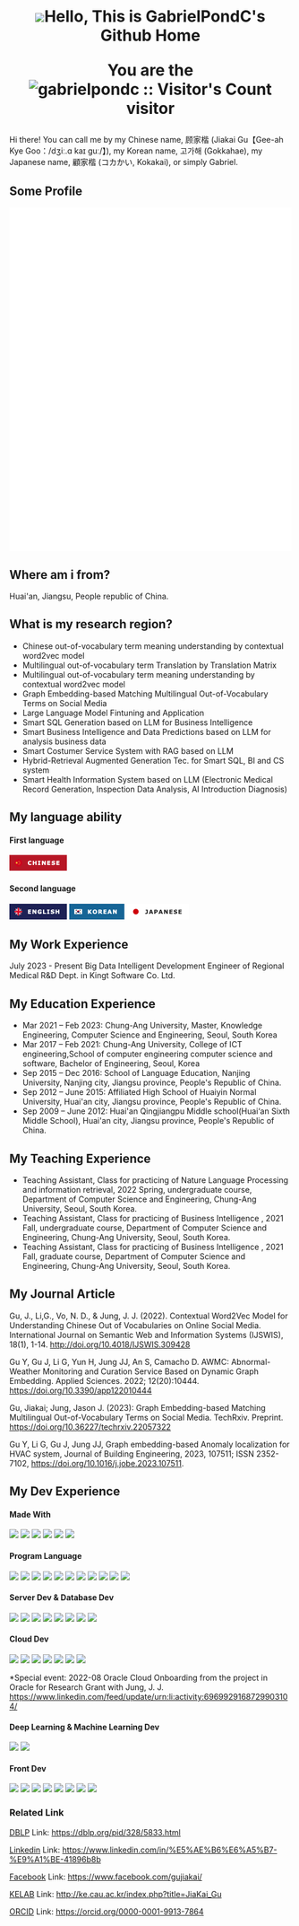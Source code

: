 <h1 align= "center"><img src="https://github.githubassets.com/images/mona-loading-default.gif" width="60"><b>Hello, This is GabrielPondC's Github Home</b><p align="center">You are the <img src="https://profile-counter.deno.dev/gabrielpondc/count.svg" alt="gabrielpondc :: Visitor's Count"width="auto" /> visitor</p>  </h1>

Hi there! You can call me by my Chinese name, 顾家楷 (Jiakai Gu【Gee-ah Kye Goo：/dʒiː.ɑ kaɪ ɡuː/】), my Korean name, 고가해 (Gokkahae), my Japanese name, 顧家楷 (コカかい, Kokakai), or simply Gabriel.

## Some Profile

<img align="center" src="/github-metrics.svg" alt="Metrics" width="auto" />

## Where am i from?

Huai'an, Jiangsu, People republic of China.

## What is my research region?

* Chinese out-of-vocabulary term meaning understanding by contextual word2vec model
* Multilingual out-of-vocabulary term Translation by Translation Matrix
* Multilingual out-of-vocabulary term meaning understanding by contextual word2vec model
* Graph Embedding-based Matching Multilingual Out-of-Vocabulary Terms on Social Media
* Large Language Model Fintuning and Application
* Smart SQL Generation based on LLM for Business Intelligence
* Smart Business Intelligence and Data Predictions based on LLM for analysis business data
* Smart Costumer Service System with RAG based on LLM
* Hybrid-Retrieval Augmented Generation Tec. for Smart SQL, BI and CS system
* Smart Health Information System based on LLM (Electronic Medical Record Generation, Inspection Data Analysis, AI Introduction Diagnosis)
## My language ability
#### First language
![image](https://github.com/gabrielpondc/gabrielpondc/blob/main/1.png)

#### Second language

![image](https://github.com/gabrielpondc/gabrielpondc/blob/main/English-272f68.png)
![image](https://github.com/gabrielpondc/gabrielpondc/blob/main/Korean-1679A7.png)
![image](https://github.com/gabrielpondc/gabrielpondc/blob/main/Japanese-FFFFFF.png)

## My Work Experience
July 2023 - Present Big Data Intelligent Development Engineer of Regional Medical R&D Dept. in Kingt Software Co. Ltd.
## My Education Experience

* Mar 2021 – Feb 2023: Chung-Ang University, Master, Knowledge Engineering, Computer Science and Engineering, Seoul, South Korea
* Mar 2017 – Feb 2021: Chung-Ang University, College of ICT engineering,School of computer engineering computer science and software, Bachelor of Engineering, Seoul, Korea
* Sep 2015 – Dec 2016: School of Language Education, Nanjing University, Nanjing city, Jiangsu province, People's Republic of China.
* Sep 2012 – June 2015: Affiliated High School of Huaiyin Normal University, Huai'an city, Jiangsu province, People's Republic of China.
* Sep 2009 – June 2012: Huai'an Qingjiangpu Middle school(Huai‘an Sixth Middle School), Huai'an city, Jiangsu province, People's Republic of China.

## My Teaching Experience

* Teaching Assistant, Class for practicing of Nature Language Processing and information retrieval, 2022 Spring, undergraduate course, Department of Computer Science and Engineering, Chung-Ang University, Seoul, South Korea.
* Teaching Assistant, Class for practicing of Business Intelligence , 2021 Fall, undergraduate course, Department of Computer Science and Engineering, Chung-Ang University, Seoul, South Korea.
* Teaching Assistant, Class for practicing of Business Intelligence , 2021 Fall, graduate course, Department of Computer Science and Engineering, Chung-Ang University, Seoul, South Korea.

## My Journal Article 
Gu, J., Li,G., Vo, N. D., & Jung, J. J. (2022). Contextual Word2Vec Model for Understanding Chinese Out of Vocabularies on Online Social Media. International Journal on Semantic Web and Information Systems (IJSWIS), 18(1), 1-14. http://doi.org/10.4018/IJSWIS.309428

Gu Y, Gu J, Li G, Yun H, Jung JJ, An S, Camacho D. AWMC: Abnormal-Weather Monitoring and Curation Service Based on Dynamic Graph Embedding. Applied Sciences. 2022; 12(20):10444. https://doi.org/10.3390/app122010444

Gu, Jiakai; Jung, Jason J. (2023): Graph Embedding-based Matching Multilingual Out-of-Vocabulary Terms on Social Media. TechRxiv. Preprint. https://doi.org/10.36227/techrxiv.22057322

Gu Y, Li G, Gu J, Jung JJ, Graph embedding-based Anomaly localization for HVAC system, Journal of Building Engineering, 2023, 107511; ISSN 2352-7102, https://doi.org/10.1016/j.jobe.2023.107511.


## My Dev Experience

#### Made With
<img src="https://img.shields.io/badge/Jupyter-F37626?style=for-the-badge&logo=Jupyter&logoColor=white"> <img src="https://img.shields.io/badge/Visual%20Studio%20Code-007ACC?style=for-the-badge&logo=Visual%20Studio%20Code&logoColor=white"> <img src="https://img.shields.io/badge/JetBrains-000000?style=for-the-badge&logo=jetBrains&logoColor=white"> <img src="https://img.shields.io/badge/Android%20Studio-3DDC84?style=for-the-badge&logo=Android%20Studio&logoColor=white"> <img src="https://img.shields.io/badge/Vim-019733?style=for-the-badge&logo=Vim&logoColor=white"> <img src="https://img.shields.io/badge/Wireshark-1679A7?style=for-the-badge&logo=Wireshark&logoColor=white">

#### Program Language
<img src="https://img.shields.io/badge/LaTeX-008080?style=for-the-badge&logo=LaTeX&logoColor=white"> <img src="https://img.shields.io/badge/JavaScript-F7DF1E?style=for-the-badge&logo=JavaScript&logoColor=black"> <img src="https://img.shields.io/badge/HTML5-E34F26?style=for-the-badge&logo=html5&logoColor=white"> <img src="https://img.shields.io/badge/HTML-239120?style=for-the-badge&logo=html5&logoColor=white"> <img src="https://img.shields.io/badge/Python-3776AB?style=for-the-badge&logo=python&logoColor=white"> <img src="https://img.shields.io/badge/C-00599C?style=for-the-badge&logo=c&logoColor=white"> <img src="https://img.shields.io/badge/C%2B%2B-00599C?style=for-the-badge&logo=c%2B%2B&logoColor=white"> <img src="https://img.shields.io/badge/Java-ED8B00?style=for-the-badge&logo=java&logoColor=white"> <img src="https://img.shields.io/badge/PHP-777BB4?style=for-the-badge&logo=php&logoColor=white"> <img src="https://img.shields.io/badge/Shell_Script-121011?style=for-the-badge&logo=gnu-bash&logoColor=white"> <img src="https://img.shields.io/badge/Markdown-000000?style=for-the-badge&logo=markdown&logoColor=white">

#### Server Dev & Database Dev
<img src="https://img.shields.io/badge/Ubuntu-E95420?style=for-the-badge&logo=ubuntu&logoColor=white"> <img src="https://img.shields.io/badge/Windows%20Server-0078D6?style=for-the-badge&logo=Windows%20server&logoColor=white"> <img src="https://img.shields.io/badge/Docker-2496ED?style=for-the-badge&logo=docker&logoColor=white"> <img src="https://img.shields.io/badge/Linux-FCC624?style=for-the-badge&logo=linux&logoColor=black"> <img src="https://img.shields.io/badge/MySQL-4479A1?style=for-the-badge&logo=MySQL&logoColor=white"> <img src="https://img.shields.io/badge/SQLite-07405E?style=for-the-badge&logo=sqlite&logoColor=white"> <img src="https://img.shields.io/badge/Apache-D22128?style=for-the-badge&logo=Apache&logoColor=white"> <img src="https://img.shields.io/badge/Redis-DC382D?style=for-the-badge&logo=Redis&logoColor=white">

#### Cloud Dev
<img src="https://img.shields.io/badge/Google_Cloud-4285F4?style=for-the-badge&logo=google-cloud&logoColor=white"> <img src="https://img.shields.io/badge/Amazon_AWS-232F3E?style=for-the-badge&logo=amazon-aws&logoColor=white"> <img src="https://img.shields.io/badge/Microsoft_Azure-0089D6?style=for-the-badge&logo=microsoft-azure&logoColor=white"> <img src="https://img.shields.io/badge/Oracle Instance-F80000?style=for-the-badge&logo=oracle&logoColor=white"> <img src="https://img.shields.io/badge/Baidu%20Cloud-2b32d8?style=for-the-badge&logo=Baidu&logoColor=white"> <img src="https://img.shields.io/badge/Alibaba%20Cloud-FF6A00?style=for-the-badge&logo=Alibaba%20Cloud&logoColor=white"> <img src="https://img.shields.io/badge/Tencent%20Cloud-59bacc?style=for-the-badge&logo=iCloud&logoColor=white">

*Special event: 2022-08 Oracle Cloud Onboarding from the project in Oracle for Research Grant with Jung, J. J. https://www.linkedin.com/feed/update/urn:li:activity:6969929168729903104/

#### Deep Learning & Machine Learning  Dev
<img src="https://img.shields.io/badge/Tensorflow-FF6F00?style=for-the-badge&logo=TensorFlow&logoColor=white"> <img src="https://img.shields.io/badge/PyTorch-EE4C2C?style=for-the-badge&logo=PyTorch&logoColor=white">

#### Front Dev
<img src="https://img.shields.io/badge/Vue.js-35495E?style=for-the-badge&logo=vue.js&logoColor=4FC08D"> <img src="https://img.shields.io/badge/React_Native-20232A?style=for-the-badge&logo=react&logoColor=61DAFB"> <img src="https://img.shields.io/badge/Bootstrap-563D7C?style=for-the-badge&logo=bootstrap&logoColor=white"> <img src="https://img.shields.io/badge/Flutter-02569B?style=for-the-badge&logo=flutter&logoColor=white"> <img src="https://img.shields.io/badge/Node.js-43853D?style=for-the-badge&logo=node.js&logoColor=white"> <img src="https://img.shields.io/badge/Apache%20Echarts-AA344D?style=for-the-badge&logo=Apache%20Echarts&logoColor=white"> <img src="https://img.shields.io/badge/WordPress-21759B?style=for-the-badge&logo=WordPress&logoColor=white"> <img src="https://img.shields.io/badge/Kakao%20Map-FFCD00?style=for-the-badge&logo=KakaoTalk&logoColor=white">

### Related Link

[DBLP](https://dblp.org/pid/328/5833.html)  Link: https://dblp.org/pid/328/5833.html

[Linkedin](https://www.linkedin.com/in/%E5%AE%B6%E6%A5%B7-%E9%A1%BE-41896b8b) Link: https://www.linkedin.com/in/%E5%AE%B6%E6%A5%B7-%E9%A1%BE-41896b8b

[Facebook](https://www.facebook.com/gujiakai/) Link: https://www.facebook.com/gujiakai/

[KELAB](http://ke.cau.ac.kr/index.php?title=JiaKai_Gu) Link: http://ke.cau.ac.kr/index.php?title=JiaKai_Gu

[ORCID](https://orcid.org/0000-0001-9913-7864) Link: https://orcid.org/0000-0001-9913-7864

